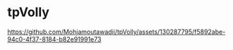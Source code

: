 # tpVolly


https://github.com/Mohjamoutawadii/tpVolly/assets/130287795/f5892abe-94c0-4f37-8184-b82e91991e73

